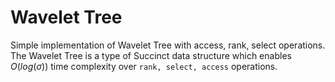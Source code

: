 # Wavelet Tree
Simple implementation of Wavelet Tree with access, rank, select operations. The Wavelet Tree is a type of Succinct data structure which enables $O(log(\sigma))$ time complexity over `rank, select, access` operations. 
